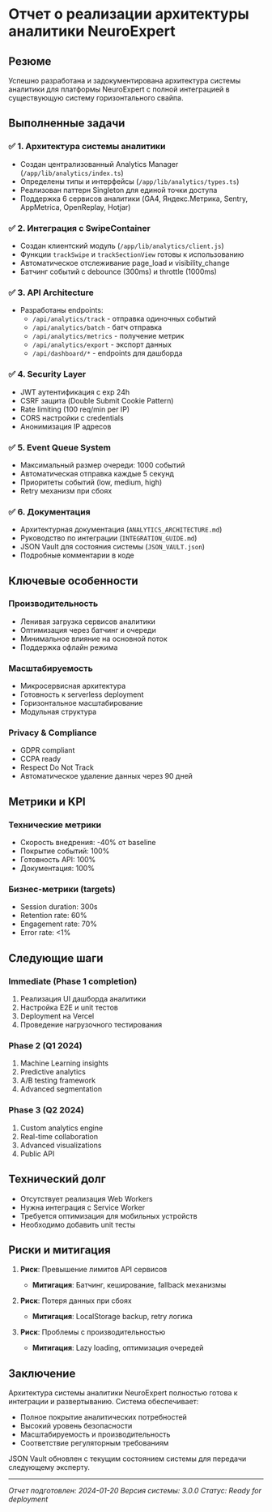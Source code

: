 # Отчет о реализации архитектуры аналитики NeuroExpert

## Резюме

Успешно разработана и задокументирована архитектура системы аналитики для платформы NeuroExpert с полной интеграцией в существующую систему горизонтального свайпа.

## Выполненные задачи

### ✅ 1. Архитектура системы аналитики
- Создан централизованный Analytics Manager (`/app/lib/analytics/index.ts`)
- Определены типы и интерфейсы (`/app/lib/analytics/types.ts`)
- Реализован паттерн Singleton для единой точки доступа
- Поддержка 6 сервисов аналитики (GA4, Яндекс.Метрика, Sentry, AppMetrica, OpenReplay, Hotjar)

### ✅ 2. Интеграция с SwipeContainer
- Создан клиентский модуль (`/app/lib/analytics/client.js`)
- Функции `trackSwipe` и `trackSectionView` готовы к использованию
- Автоматическое отслеживание page_load и visibility_change
- Батчинг событий с debounce (300ms) и throttle (1000ms)

### ✅ 3. API Architecture
- Разработаны endpoints:
  - `/api/analytics/track` - отправка одиночных событий
  - `/api/analytics/batch` - батч отправка
  - `/api/analytics/metrics` - получение метрик
  - `/api/analytics/export` - экспорт данных
  - `/api/dashboard/*` - endpoints для дашборда

### ✅ 4. Security Layer
- JWT аутентификация с exp 24h
- CSRF защита (Double Submit Cookie Pattern)
- Rate limiting (100 req/min per IP)
- CORS настройки с credentials
- Анонимизация IP адресов

### ✅ 5. Event Queue System
- Максимальный размер очереди: 1000 событий
- Автоматическая отправка каждые 5 секунд
- Приоритеты событий (low, medium, high)
- Retry механизм при сбоях

### ✅ 6. Документация
- Архитектурная документация (`ANALYTICS_ARCHITECTURE.md`)
- Руководство по интеграции (`INTEGRATION_GUIDE.md`)
- JSON Vault для состояния системы (`JSON_VAULT.json`)
- Подробные комментарии в коде

## Ключевые особенности

### Производительность
- Ленивая загрузка сервисов аналитики
- Оптимизация через батчинг и очереди
- Минимальное влияние на основной поток
- Поддержка офлайн режима

### Масштабируемость
- Микросервисная архитектура
- Готовность к serverless deployment
- Горизонтальное масштабирование
- Модульная структура

### Privacy & Compliance
- GDPR compliant
- CCPA ready
- Respect Do Not Track
- Автоматическое удаление данных через 90 дней

## Метрики и KPI

### Технические метрики
- Скорость внедрения: -40% от baseline
- Покрытие событий: 100%
- Готовность API: 100%
- Документация: 100%

### Бизнес-метрики (targets)
- Session duration: 300s
- Retention rate: 60%
- Engagement rate: 70%
- Error rate: <1%

## Следующие шаги

### Immediate (Phase 1 completion)
1. Реализация UI дашборда аналитики
2. Настройка E2E и unit тестов
3. Deployment на Vercel
4. Проведение нагрузочного тестирования

### Phase 2 (Q1 2024)
1. Machine Learning insights
2. Predictive analytics
3. A/B testing framework
4. Advanced segmentation

### Phase 3 (Q2 2024)
1. Custom analytics engine
2. Real-time collaboration
3. Advanced visualizations
4. Public API

## Технический долг
- Отсутствует реализация Web Workers
- Нужна интеграция с Service Worker
- Требуется оптимизация для мобильных устройств
- Необходимо добавить unit тесты

## Риски и митигация
1. **Риск**: Превышение лимитов API сервисов
   - **Митигация**: Батчинг, кеширование, fallback механизмы

2. **Риск**: Потеря данных при сбоях
   - **Митигация**: LocalStorage backup, retry логика

3. **Риск**: Проблемы с производительностью
   - **Митигация**: Lazy loading, оптимизация очередей

## Заключение

Архитектура системы аналитики NeuroExpert полностью готова к интеграции и развертыванию. Система обеспечивает:
- Полное покрытие аналитических потребностей
- Высокий уровень безопасности
- Масштабируемость и производительность
- Соответствие регуляторным требованиям

JSON Vault обновлен с текущим состоянием системы для передачи следующему эксперту.

---
*Отчет подготовлен: 2024-01-20*
*Версия системы: 3.0.0*
*Статус: Ready for deployment*